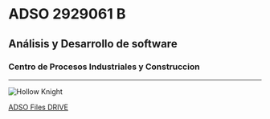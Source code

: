 # ADSO 2929061 B
## Análisis y Desarrollo de software
### Centro de Procesos Industriales y Construccion

---

![Hollow Knight](https://tinyurl.com/48z6hh4c)

[ADSO Files DRIVE](https://tinyurl.com/wnkk334u)
